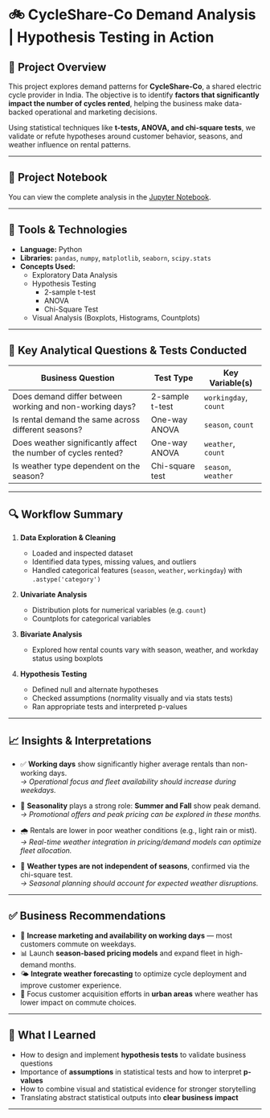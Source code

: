 # 🚲 CycleShare-Co Demand Analysis | Hypothesis Testing in Action

## 📌 Project Overview

This project explores demand patterns for **CycleShare-Co**, a shared electric cycle provider in India. The objective is to identify **factors that significantly impact the number of cycles rented**, helping the business make data-backed operational and marketing decisions.

Using statistical techniques like **t-tests, ANOVA, and chi-square tests**, we validate or refute hypotheses around customer behavior, seasons, and weather influence on rental patterns.

---

## 📓 Project Notebook

You can view the complete analysis in the [Jupyter Notebook](./CycleShare_BusinessCaseStudy.ipynb).

---

## 🧰 Tools & Technologies

- **Language:** Python  
- **Libraries:** `pandas`, `numpy`, `matplotlib`, `seaborn`, `scipy.stats`  
- **Concepts Used:**  
  - Exploratory Data Analysis  
  - Hypothesis Testing  
    - 2-sample t-test  
    - ANOVA  
    - Chi-Square Test  
  - Visual Analysis (Boxplots, Histograms, Countplots)

---

## 🧪 Key Analytical Questions & Tests Conducted

| Business Question | Test Type | Key Variable(s) |
|------------------|-----------|------------------|
| Does demand differ between working and non-working days? | 2-sample t-test | `workingday`, `count` |
| Is rental demand the same across different seasons? | One-way ANOVA | `season`, `count` |
| Does weather significantly affect the number of cycles rented? | One-way ANOVA | `weather`, `count` |
| Is weather type dependent on the season? | Chi-square test | `season`, `weather` |

---

## 🔍 Workflow Summary

1. **Data Exploration & Cleaning**
   - Loaded and inspected dataset
   - Identified data types, missing values, and outliers
   - Handled categorical features (`season`, `weather`, `workingday`) with `.astype('category')`

2. **Univariate Analysis**
   - Distribution plots for numerical variables (e.g. `count`)
   - Countplots for categorical variables

3. **Bivariate Analysis**
   - Explored how rental counts vary with season, weather, and workday status using boxplots

4. **Hypothesis Testing**
   - Defined null and alternate hypotheses
   - Checked assumptions (normality visually and via stats tests)
   - Ran appropriate tests and interpreted p-values

---

## 📈 Insights & Interpretations

- ✅ **Working days** show significantly higher average rentals than non-working days.  
  _→ Operational focus and fleet availability should increase during weekdays._

- 🍂 **Seasonality** plays a strong role: **Summer and Fall** show peak demand.  
  _→ Promotional offers and peak pricing can be explored in these months._

- 🌧️ Rentals are lower in poor weather conditions (e.g., light rain or mist).  
  _→ Real-time weather integration in pricing/demand models can optimize fleet allocation._

- 🔄 **Weather types are not independent of seasons**, confirmed via the chi-square test.  
  _→ Seasonal planning should account for expected weather disruptions._

---

## ✅ Business Recommendations

- 📅 **Increase marketing and availability on working days** — most customers commute on weekdays.
- 📊 Launch **season-based pricing models** and expand fleet in high-demand months.
- 🌤️ **Integrate weather forecasting** to optimize cycle deployment and improve customer experience.
- 🎯 Focus customer acquisition efforts in **urban areas** where weather has lower impact on commute choices.

---


## 🧠 What I Learned

- How to design and implement **hypothesis tests** to validate business questions
- Importance of **assumptions** in statistical tests and how to interpret **p-values**
- How to combine visual and statistical evidence for stronger storytelling
- Translating abstract statistical outputs into **clear business impact**


---

